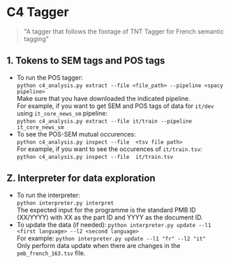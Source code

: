 # C4 Tagger
> "A tagger that follows the footage of TNT Tagger for French semantic tagging"
## 1. Tokens to SEM tags and POS tags
- To run the POS tagger: <br/>
`python c4_analysis.py extract --file <file_path> --pipeline <spacy pipeline>`<br>
Make sure that you have downloaded the indicated pipeline. <br/>
For example, if you want to get SEM and POS tags of data for `it/dev` using `it_core_news_sm` pipeline:<br>
`python c4_analysis.py extract --file it/train --pipeline it_core_news_sm`
- To see the POS-SEM mutual occurences: <br/>
`python c4_analysis.py inspect --file  <tsv file path>`<br/>
For example, if you want to see the occurences of `it/train.tsv`:<br/>
`python c4_analysis.py inspect --file  it/train.tsv`

## Z. Interpreter for data exploration
- To run the interpreter: 
<br/>`python interpreter.py interpret`<br/>
The expected input for the programme is the standard PMB ID (XX/YYYY) with XX as the part ID and YYYY as the document ID.
- To update the data (if needed): `python interpreter.py update --l1 <first language> --l2 <second language>`<br/>
For example: `python interpreter.py update --l1 "fr" --l2 "it"` <br/>
Only perform data update when there are changes in the `pmb_french_163.tsv` file.

